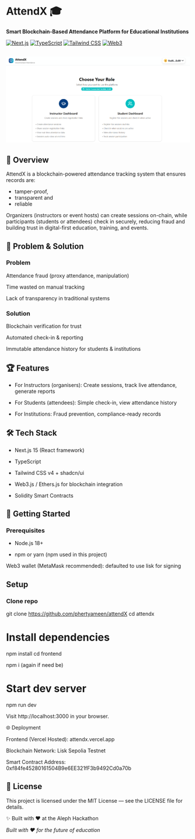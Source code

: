# AttendX 🎓

**Smart Blockchain-Based Attendance Platform for Educational Institutions**

[![Next.js](https://img.shields.io/badge/Next.js-15-black?logo=next.js)](https://nextjs.org/)
[![TypeScript](https://img.shields.io/badge/TypeScript-5.0-blue?logo=typescript)](https://www.typescriptlang.org/)
[![Tailwind CSS](https://img.shields.io/badge/Tailwind-4.0-38bdf8?logo=tailwindcss)](https://tailwindcss.com/)
[![Web3](https://img.shields.io/badge/Web3-Enabled-orange?logo=ethereum)](https://ethereum.org/)


![alt text](image.png)
---

## 🌟 Overview  

AttendX is a blockchain-powered attendance tracking system that ensures records are:
- tamper-proof, 
- transparent and 
- reliable

Organizers (instructors or event hosts) can create sessions on-chain, while participants (students or attendees) check in securely, reducing fraud and building trust in digital-first education, training, and events.  


## 🎯 Problem & Solution
### Problem

Attendance fraud (proxy attendance, manipulation)

Time wasted on manual tracking

Lack of transparency in traditional systems

### Solution

Blockchain verification for trust

Automated check-in & reporting

Immutable attendance history for students & institutions

## 🏆 Features

- For Instructors (organisers): Create sessions, track live attendance, generate reports

- For Students (attendees): Simple check-in, view attendance history

- For Institutions: Fraud prevention, compliance-ready records

## 🛠 Tech Stack

- Next.js 15 (React framework)

- TypeScript

- Tailwind CSS v4 + shadcn/ui

- Web3.js / Ethers.js for blockchain integration

- Solidity Smart Contracts

##  🚀 Getting Started
### Prerequisites

- Node.js 18+

- npm or yarn (npm used in this project)

Web3 wallet (MetaMask recommended): defaulted to use lisk for signing

## Setup
### Clone repo
git clone https://github.com/phertyameen/attendX
cd attendx

# Install dependencies
npm install
cd frontend

npm i (again if need be)

# Start dev server
npm run dev

Visit http://localhost:3000 in your browser.

🌐 Deployment

Frontend (Vercel Hosted): attendx.vercel.app

Blockchain Network: Lisk Sepolia Testnet

Smart Contract Address: 0xf84fe45280161504B9e6EE321fF3b9492Cd0a70b

## 📄 License

This project is licensed under the MIT License — see the LICENSE
 file for details.

✨ Built with ❤️ at the Aleph Hackathon

_Built with ❤️ for the future of education_